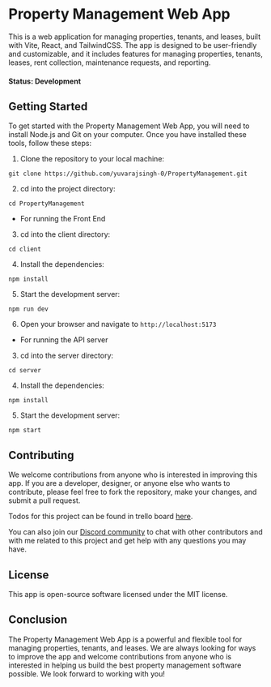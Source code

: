 # Property Management Web App

This is a web application for managing properties, tenants, and leases, built with Vite, React, and TailwindCSS. The app is designed to be user-friendly and customizable, and it includes features for managing properties, tenants, leases, rent collection, maintenance requests, and reporting.
#### Status: Development
## Getting Started

To get started with the Property Management Web App, you will need to install Node.js and Git on your computer. Once you have installed these tools, follow these steps:
1. Clone the repository to your local machine: 
```shell 
git clone https://github.com/yuvarajsingh-0/PropertyManagement.git
```
2. cd into the project directory: 
```shell
cd PropertyManagement
```
- For running the Front End
3. cd into the client directory: 
```shell
cd client
```
4. Install the dependencies: 
```shell 
npm install
```
5. Start the development server: 
```shell 
npm run dev
```
6. Open your browser and navigate to `http://localhost:5173`

- For running the API server 

3. cd into the server directory:
 ```shell
cd server
```
4. Install the dependencies: 
```shell 
npm install
```
5. Start the development server: 
```shell 
npm start
```



## Contributing

We welcome contributions from anyone who is interested in improving this app. If you are a developer, designer, or anyone else who wants to contribute, please feel free to fork the repository, make your changes, and submit a pull request.


Todos for this project can be found in trello board [here](https://trello.com/b/IDUJGTsA/property-management).


You can also join our [Discord community](https://discord.gg/zQSrmqFaqg) to chat with other contributors and with me related to this project and get help with any questions you may have.

## License

This app is open-source software licensed under the MIT license.

## Conclusion

The Property Management Web App is a powerful and flexible tool for managing properties, tenants, and leases. We are always looking for ways to improve the app and welcome contributions from anyone who is interested in helping us build the best property management software possible. We look forward to working with you!
